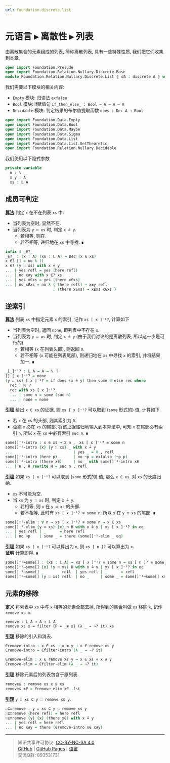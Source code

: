 ```yaml
---
url: foundation.discrete.list
---
```


# 元语言 ▸ 离散性 ▸ 列表

由离散集合的元素组成的列表, 简称离散列表, 具有一些特殊性质, 我们把它们收集到本章.

```agda
open import Foundation.Prelude
open import Foundation.Relation.Nullary.Discrete.Base
module Foundation.Relation.Nullary.Discrete.List ⦃ dA : discrete A ⦄ where
```

我们需要以下模块的相关内容:

- `Empty` 模块: 归谬法 `exfalso`
- `Bool` 模块: if赋值句 `if_then_else_ : Bool → A → A → A`
- `Decidable` 模块: 判定结果的布尔值提取函数 `does : Dec A → Bool`

```agda
open import Foundation.Data.Empty
open import Foundation.Data.Bool
open import Foundation.Data.Maybe
open import Foundation.Data.Sigma
open import Foundation.Data.List
open import Foundation.Data.List.SetTheoretic
open import Foundation.Relation.Nullary.Decidable
```

我们使用以下隐式参数

```agda
private variable
  n : ℕ
  x y : A
  xs : 𝕃 A
```

## 成员可判定

**<u>算法</u>** 判定 `x` 在不在列表 `xs` 中:

- 当列表为空时, 显然不在.
- 当列表为 `y ∷ xs` 时, 判定 `x ≟ y`.
  - 若相等, 则在.
  - 若不相等, 递归地在 `xs` 中寻找. ∎

```agda
infix 4 _∈?_
_∈?_ : (x : A) (xs : 𝕃 A) → Dec (x ∈ xs)
x ∈? [] = no λ ()
x ∈? (y ∷ xs) with x ≟ y
... | yes refl = yes (here refl)
... | no x≢y with x ∈? xs
... | yes x∈xs = yes (there x∈xs)
... | no x∉xs = no λ { (here refl) → x≢y refl
                     ; (there x∈xs) → x∉xs x∈xs }
```

## 逆索引

**<u>算法</u>** 列表 `xs` 中指定元素 `x` 的索引, 记作 `xs [ x ]⁻¹?`, 计算如下

- 当列表为空时, 返回 `none`, 即列表中不存在 `x`.
- 当列表为 `y ∷ xs` 时, 判定 `x ≟ y` (由于我们讨论的是离散列表, 所以这一步是可行的).
  - 若相等 (`x` 在列表头部), 则返回 `0`.
  - 若不相等 (`x` 可能在列表尾部), 则递归地在 `xs` 中寻找 `x` 的索引, 并将结果加一. ∎

```agda
_[_]⁻¹? : 𝕃 A → A → ℕ ？
[] [ x ]⁻¹? = none
(y ∷ xs) [ x ]⁻¹? = if does (x ≟ y) then some 0 else rec where
  rec : ℕ ？
  rec with xs [ x ]⁻¹?
  ... | some n = some (suc n)
  ... | none = none
```

**<u>引理</u>** 给出 `x ∈ xs` 的证据, 则 `xs [ x ]⁻¹?` 可以取到 (`some` 形式的) 值, 计算如下

- 若 `x` 在 `xs` 的头部, 则其索引为 `0`.
- 否则 `x` 必在 `xs` 的尾部, 将该证据递归地输入到本算法中, 可知 `x` 在尾部必有索引 `n`, 所以 `x` 在 `xs` 中必有索引 `suc n`. ∎

```agda
some[]⁻¹-intro : x ∈ xs → Σ n ， xs [ x ]⁻¹? ≡ some n
some[]⁻¹-intro {x} {y ∷ xs} _ with x ≟ y
...                           | yes _ = 0 , refl
some[]⁻¹-intro (here p)       | no ¬p = exfalso (¬p p)
some[]⁻¹-intro (there x∈)     | no _ with some[]⁻¹-intro x∈
... | n , H rewrite H = suc n , refl
```

**<u>引理</u>** 如果 `xs [ x ]⁻¹?` 可以取到 (`some` 形式的) 值, 那么 `x ∈ xs`. 对 `xs` 的长度归纳.

- `xs` 不可能为空.
- 当 `xs` 为 `y ∷ xs` 时, 判定 `x ≟ y`.
  - 若相等, 则 `x` 在 `y ∷ xs` 的头部.
  - 若不相等, 此时有 `xs [ x ]⁻¹? ≡ some n`, 所以 `x` 在 `y ∷ xs` 的尾部. ∎

```agda
some[]⁻¹-elim : ∀ n → xs [ x ]⁻¹? ≡ some n → x ∈ xs
some[]⁻¹-elim {y ∷ xs} {x} n H with x ≟ y | xs [ x ]⁻¹? in eq
... | yes refl | _      = here refl
... | no ¬p    | some _ = there (some[]⁻¹-elim _ eq)
```

**<u>引理</u>** 如果 `xs [ x ]⁻¹?` 可以算出为 `n`, 则 `xs [ n ]?` 可以算出为 `x`.  
**<u>证明</u>** 计算即得. ∎

```agda
some[]⁻¹→some[] : (xs : 𝕃 A) → xs [ x ]⁻¹? ≡ some n → xs [ n ]? ≡ some x
some[]⁻¹→some[] {x} (y ∷ xs) H with x ≟ y | xs [ x ]⁻¹? in eq
some[]⁻¹→some[] _        refl  | yes refl | _      = refl
some[]⁻¹→some[] (y ∷ xs) refl  | no _     | some _ = some[]⁻¹→some[] xs eq
```

## 元素的移除

**<u>定义</u>** 将列表中 `xs` 中与 `x` 相等的元素全部去掉, 所得到的集合叫做 `xs` 移除 `x`, 记作 `remove xs x`.

```
remove : 𝕃 A → A → 𝕃 A
remove xs x = filter {P = _≢ x} (λ _ → ¬? it) xs
```

**<u>引理</u>** 移除的引入和消去.

```agda
∈remove-intro : x ∈ xs → x ≢ y → x ∈ remove xs y
∈remove-intro = ∈filter-intro (λ _ → ¬? it)

∈remove-elim : x ∈ remove xs y → x ∈ xs × x ≢ y
∈remove-elim = ∈filter-elim (λ _ → ¬? it)
```

**<u>引理</u>** 移除元素后的列表包含于原列表.

```agda
remove⊆ : remove xs x ⊆ xs
remove⊆ x∈ = ∈remove-elim x∈ .fst
```

**<u>引理</u>** `y ∷ xs ⊆ y ∷ remove xs y`.

```agda
∷⊆∷remove : y ∷ xs ⊆ y ∷ remove xs y
∷⊆∷remove (here refl) = here refl
∷⊆∷remove {y} {x} (there x∈) with x ≟ y
... | yes refl = here refl
... | no x≢y = there (∈remove-intro x∈ x≢y)
```

---
> 知识共享许可协议: [CC-BY-NC-SA 4.0](https://creativecommons.org/licenses/by-nc-sa/4.0/deed.zh)  
> [GitHub](https://github.com/choukh/MetaLogic/blob/main/src/Foundation/Relation/Nullary/Discrete/List.lagda.md) | [GitHub Pages](https://choukh.github.io/MetaLogic/Foundation.Relation.Nullary.Discrete.List.html) | [语雀](https://www.yuque.com/ocau/metalogic/foundation.discrete.list)  
> 交流Q群: 893531731
